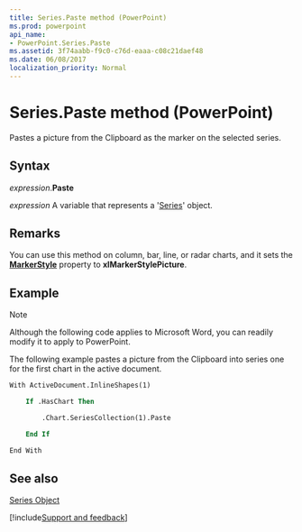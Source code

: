 ```yaml
---
title: Series.Paste method (PowerPoint)
ms.prod: powerpoint
api_name:
- PowerPoint.Series.Paste
ms.assetid: 3f74aabb-f9c0-c76d-eaaa-c08c21daef48
ms.date: 06/08/2017
localization_priority: Normal
---
```



# Series.Paste method (PowerPoint)

Pastes a picture from the Clipboard as the marker on the selected series.


## Syntax

_expression_.**Paste**

_expression_ A variable that represents a '[Series](PowerPoint.Series.md)' object.


## Remarks

You can use this method on column, bar, line, or radar charts, and it sets the  **[MarkerStyle](PowerPoint.Series.MarkerStyle.md)** property to **xlMarkerStylePicture**.


## Example




> [!NOTE] 
> Although the following code applies to Microsoft Word, you can readily modify it to apply to PowerPoint.

The following example pastes a picture from the Clipboard into series one for the first chart in the active document.




```vb
With ActiveDocument.InlineShapes(1)

    If .HasChart Then

        .Chart.SeriesCollection(1).Paste

    End If

End With


```


## See also


[Series Object](PowerPoint.Series.md)

[!include[Support and feedback](~/includes/feedback-boilerplate.md)]
